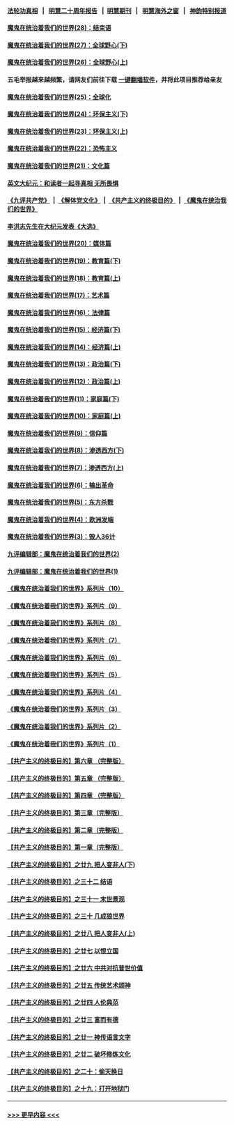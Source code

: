 #### [法轮功真相](https://github.com/gfw-breaker/truth/blob/master/README.md?t=0) &nbsp;&nbsp;|&nbsp;&nbsp; [明慧二十周年报告](https://github.com/gfw-breaker/mh-reports/blob/master/README.md?t=0) &nbsp;&nbsp;|&nbsp;&nbsp;[明慧期刊](https://github.com/gfw-breaker/mh-qikan) &nbsp;&nbsp;|&nbsp;&nbsp; [明慧海外之窗](https://github.com/gfw-breaker/mh-news/blob/master/README.md?t=0) &nbsp;&nbsp;|&nbsp;&nbsp; [神韵特别报道](https://github.com/gfw-breaker/mh-news/blob/master/shenyun.md?t=0)
#### [魔鬼在统治着我们的世界(28)：结束语](../pages/nsc422/n10936246.md?t=06151102) 
#### [魔鬼在统治着我们的世界(27)：全球野心(下)](../pages/nsc422/n10928319.md?t=06151102) 
#### [魔鬼在统治着我们的世界(26)：全球野心(上)](../pages/nsc422/n10900318.md?t=06151102) 
#### 五毛举报越来越频繁，请网友们前往下载 [一键翻墙软件](https://github.com/gfw-breaker/ssr-accounts)，并将此项目推荐给亲友
#### [魔鬼在统治着我们的世界(25)：全球化](../pages/nsc422/n10788205.md?t=06151102) 
#### [魔鬼在统治着我们的世界(24)：环保主义(下)](../pages/nsc422/n10695307.md?t=06151102) 
#### [魔鬼在统治着我们的世界(23)：环保主义(上)](../pages/nsc422/n10688613.md?t=06151102) 
#### [魔鬼在统治着我们的世界(22)：恐怖主义](../pages/nsc422/n10614727.md?t=06151102) 
#### [魔鬼在统治着我们的世界(21)：文化篇](../pages/nsc422/n10597706.md?t=06151102) 
#### [英文大纪元：和读者一起寻真相 无所畏惧](../pages/nsc422/n12542027.md?t=06151102) 
#### [《九评共产党》](https://github.com/begood0513/9ping.md/blob/master/README.md) &nbsp;|&nbsp; [《解体党文化》](../../../../jtdwh.md/blob/master/README.md)  &nbsp;|&nbsp; [《共产主义的终极目的》](../../../../gczydzjmd.md/blob/master/README.md) &nbsp;|&nbsp; [《魔鬼在统治我们的世界》](../../../../mgztzwmdsj.md/blob/master/README.md) 
#### [李洪志先生在大纪元发表《大选》](../pages/nsc422/n12534746.md?t=06151102) 
#### [魔鬼在统治着我们的世界(20)：媒体篇](../pages/nsc422/n10586579.md?t=06151102) 
#### [魔鬼在统治着我们的世界(19)：教育篇(下)](../pages/nsc422/n10564808.md?t=06151102) 
#### [魔鬼在统治着我们的世界(18)：教育篇(上)](../pages/nsc422/n10526970.md?t=06151102) 
#### [魔鬼在统治着我们的世界(17)：艺术篇](../pages/nsc422/n10499093.md?t=06151102) 
#### [魔鬼在统治着我们的世界(16)：法律篇](../pages/nsc422/n10485969.md?t=06151102) 
#### [魔鬼在统治着我们的世界(15)：经济篇(下)](../pages/nsc422/n10469975.md?t=06151102) 
#### [魔鬼在统治着我们的世界(14)：经济篇(上)](../pages/nsc422/n10457370.md?t=06151102) 
#### [魔鬼在统治着我们的世界(13)：政治篇(下)](../pages/nsc422/n10448270.md?t=06151102) 
#### [魔鬼在统治着我们的世界(12)：政治篇(上)](../pages/nsc422/n10444576.md?t=06151102) 
#### [魔鬼在统治着我们的世界(11)：家庭篇(下)](../pages/nsc422/n10440961.md?t=06151102) 
#### [魔鬼在统治着我们的世界(10)：家庭篇(上)](../pages/nsc422/n10435448.md?t=06151102) 
#### [魔鬼在统治着我们的世界(9)：信仰篇](../pages/nsc422/n10432159.md?t=06151102) 
#### [魔鬼在统治着我们的世界(8)：渗透西方(下)](../pages/nsc422/n10429603.md?t=06151102) 
#### [魔鬼在统治着我们的世界(7)：渗透西方(上)](../pages/nsc422/n10426013.md?t=06151102) 
#### [魔鬼在统治着我们的世界(6)：输出革命](../pages/nsc422/n10421536.md?t=06151102) 
#### [魔鬼在统治着我们的世界(5)：东方杀戮](../pages/nsc422/n10417707.md?t=06151102) 
#### [魔鬼在统治着我们的世界(4)：欧洲发端](../pages/nsc422/n10414890.md?t=06151102) 
#### [魔鬼在统治着我们的世界(3)：毁人36计](../pages/nsc422/n10411583.md?t=06151102) 
#### [九评编辑部：魔鬼在统治着我们的世界(2)](../pages/nsc422/n10410036.md?t=06151102) 
#### [九评编辑部：魔鬼在统治着我们的世界(1)](../pages/nsc422/n10406825.md?t=06151102) 
#### [《魔鬼在统治着我们的世界》系列片（10）](../pages/nsc422/n12292670.md?t=06151102) 
#### [《魔鬼在统治着我们的世界》系列片（9）](../pages/nsc422/n12290859.md?t=06151102) 
#### [《魔鬼在统治着我们的世界》系列片（8）](../pages/nsc422/n12287445.md?t=06151102) 
#### [《魔鬼在统治着我们的世界》系列片（7）](../pages/nsc422/n12283425.md?t=06151102) 
#### [《魔鬼在统治着我们的世界》系列片（6）](../pages/nsc422/n12282314.md?t=06151102) 
#### [《魔鬼在统治着我们的世界》系列片（5）](../pages/nsc422/n12281419.md?t=06151102) 
#### [《魔鬼在统治着我们的世界》系列片（4）](../pages/nsc422/n12274024.md?t=06151102) 
#### [《魔鬼在统治着我们的世界》系列片（3）](../pages/nsc422/n12271322.md?t=06151102) 
#### [《魔鬼在统治着我们的世界》系列片（2）](../pages/nsc422/n12269049.md?t=06151102) 
#### [《魔鬼在统治着我们的世界》系列片（1）](../pages/nsc422/n12267575.md?t=06151102) 
#### [【共产主义的终极目的】第六章 （完整版）](../pages/nsc422/n11428913.md?t=06151102) 
#### [【共产主义的终极目的】第五章 （完整版）](../pages/nsc422/n11428912.md?t=06151102) 
#### [【共产主义的终极目的】第四章 （完整版）](../pages/nsc422/n11428907.md?t=06151102) 
#### [【共产主义的终极目的】第三章（完整版）](../pages/nsc422/n11428848.md?t=06151102) 
#### [【共产主义的终极目的】第二章（完整版）](../pages/nsc422/n11428831.md?t=06151102) 
#### [【共产主义的终极目的】第一章（完整版）](../pages/nsc422/n11417651.md?t=06151102) 
#### [【共产主义的终极目的】之廿九 把人变非人(下)](../pages/nsc422/n11344140.md?t=06151102) 
#### [【共产主义的终极目的】之三十二 结语](../pages/nsc422/n11360535.md?t=06151102) 
#### [【共产主义的终极目的】之三十一 末世景观](../pages/nsc422/n11351129.md?t=06151102) 
#### [【共产主义的终极目的】之三十 几成狼世界](../pages/nsc422/n11348280.md?t=06151102) 
#### [【共产主义的终极目的】之廿八 把人变非人(上)](../pages/nsc422/n11340492.md?t=06151102) 
#### [【共产主义的终极目的】之廿七 以恨立国](../pages/nsc422/n11336944.md?t=06151102) 
#### [【共产主义的终极目的】之廿六 中共对抗普世价值](../pages/nsc422/n11324785.md?t=06151102) 
#### [【共产主义的终极目的】之廿五 传统艺术颂神](../pages/nsc422/n11296396.md?t=06151102) 
#### [【共产主义的终极目的】之廿四 人伦典范](../pages/nsc422/n11296397.md?t=06151102) 
#### [【共产主义的终极目的】之廿三 富而有德](../pages/nsc422/n11283598.md?t=06151102) 
#### [【共产主义的终极目的】之廿一 神传语言文字](../pages/nsc422/n11263265.md?t=06151102) 
#### [【共产主义的终极目的】之廿二 破坏修炼文化](../pages/nsc422/n11245728.md?t=06151102) 
#### [【共产主义的终极目的】之二十：偷天换日](../pages/nsc422/n11238846.md?t=06151102) 
#### [【共产主义的终极目的】之十九：打开地狱门](../pages/nsc422/n11206376.md?t=06151102) 

----
#### [ >>> 更早内容 <<< ](../indexes/nsc422-earlier.md)
